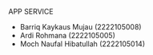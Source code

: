 APP SERVICE 

- Barriq Kaykaus Mujau (2222105008)
- Ardi Rohmana (2222105005)
- Moch Naufal Hibatullah (2222105014)
